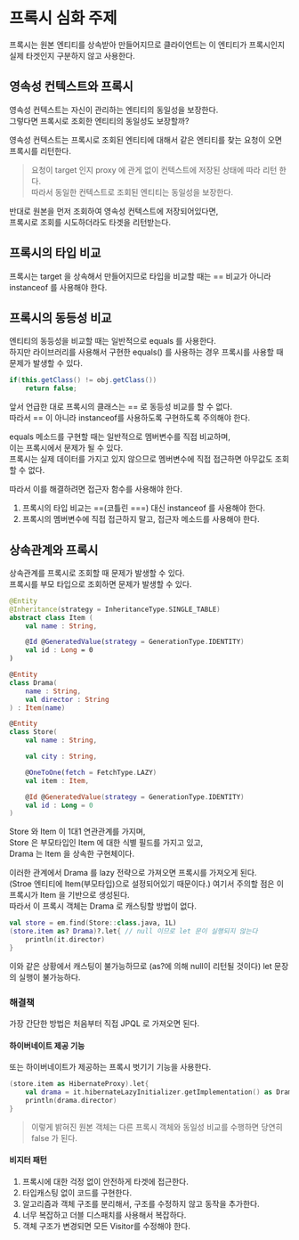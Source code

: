 # 프록시 심화 주제

프록시는 원본 엔티티를 상속받아 만들어지므로 클라이언트는 이 엔티티가 프록시인지 실제 타겟인지 구분하지 않고 사용한다.   

## 영속성 컨텍스트와 프록시

영속성 컨텍스트는 자신이 관리하는 엔티티의 동일성을 보장한다.   
그렇다면 프록시로 조회한 엔티티의 동일성도 보장할까?   

영속성 컨텍스트는 프록시로 조회된 엔티티에 대해서 같은 엔티티를 찾는 요청이 오면 프록시를 리턴한다.   

> 요청이 target 인지 proxy 에 관게 없이 컨텍스트에 저장된 상태에 따라 리턴 한다.   
> 따라서 동일한 컨텍스트로 조회된 엔티티는 동일성을 보장한다.   

반대로 원본을 먼저 조회하여 영속성 컨텍스트에 저장되어있다면,    
프록시로 조회를 시도하더라도 타겟을 리턴받는다. 

## 프록시의 타입 비교

프록시는 target 을 상속해서 만들어지므로 타입을 비교할 때는 == 비교가 아니라 instanceof 를 사용해야 한다.


## 프록시의 동등성 비교

엔티티의 동등성을 비교할 때는 일반적으로 equals 를 사용한다.   
하지만 라이브러리를 사용해서 구현한 equals() 를 사용하는 경우 프록시를 사용할 때 문제가 발생할 수 있다.   

```java
if(this.getClass() != obj.getClass())
    return false;
```

앞서 언급한 대로 프록시의 클래스는 == 로 동등성 비교를 할 수 없다.   
따라서 == 이 아니라 instanceof를 사용하도록 구현하도록 주의해야 한다.  

equals 메소드를 구현할 때는 일반적으로 멤버변수를 직접 비교하며,     
이는 프록시에서 문제가 될 수 있다.   
프록시는 실제 데이터를 가지고 있지 않으므로 멤버변수에 직접 접근하면 아무값도 조회할 수 없다.       

따라서 이를 해결하려면 접근자 함수를 사용해야 한다.   

1. 프록시의 타입 비교는 ==(코틀린 ===) 대신 instanceof 를 사용해야 한다.
2. 프록시의 멤버변수에 직접 접근하지 말고, 접근자 메소드를 사용해야 한다.   
   
## 상속관계와 프록시

상속관계를 프록시로 조회할 때 문제가 발생할 수 있다.   
프록시를 부모 타입으로 조회하면 문제가 발생할 수 있다.   

```kotlin
@Entity
@Inheritance(strategy = InheritanceType.SINGLE_TABLE)
abstract class Item (
    val name : String,

    @Id @GeneratedValue(strategy = GenerationType.IDENTITY)
    val id : Long = 0
)

@Entity
class Drama(
    name : String,
    val director : String
) : Item(name)

@Entity
class Store(
    val name : String,

    val city : String,

    @OneToOne(fetch = FetchType.LAZY)
    val item : Item,

    @Id @GeneratedValue(strategy = GenerationType.IDENTITY)
    val id : Long = 0
)
```

Store 와 Item 이 1대1 연관관계를 가지며,     
Store 은 부모타입인 Item 에 대한 식별 필드를 가지고 있고,       
Drama 는 Item 을 상속한 구현체이다.   

이러한 관계에서 Drama 를 lazy 전략으로 가져오면 프록시를 가져오게 된다.        
(Stroe 엔티티에 Item(부모타입)으로 설정되어있기 때문이다.)
여기서 주의할 점은 이 프록시가 Item 을 기반으로 생성된다.      
따라서 이 프록시 객체는 Drama 로 캐스팅할 방법이 없다.  

```kotlin
val store = em.find(Store::class.java, 1L)
(store.item as? Drama)?.let{ // null 이므로 let 문이 실행되지 않는다
    println(it.director) 
}
```

이와 같은 상황에서 캐스팅이 불가능하므로 (as?에 의해 null이 리턴될 것이다)
let 문장의 실행이 불가능하다.   

### 해결책

가장 간단한 방법은 처음부터 직접 JPQL 로 가져오면 된다.   

#### 하이버네이트 제공 기능

또는 하이버네이트가 제공하는 프록시 벗기기 기능을 사용한다.   

```kotlin
(store.item as HibernateProxy).let{
    val drama = it.hibernateLazyInitializer.getImplementation() as Drama
    println(drama.director)
}
```

> 이렇게 밝혀진 원본 객체는 다른 프록시 객체와 동일성 비교를 수행하면 당연히 false 가 된다.

#### 비지터 패턴

1. 프록시에 대한 걱정 없이 안전하게 타겟에 접근한다.
2. 타입캐스팅 없이 코드를 구현한다.
3. 알고리즘과 객체 구조를 분리해서, 구조를 수정하지 않고 동작을 추가한다.
4. 너무 복잡하고 더블 디스패치를 사용해서 복잡하다.
5. 객체 구조가 변경되면 모든 Visitor를 수정해야 한다.   
